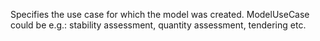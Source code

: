 Specifies the use case for which the model was created. ModelUseCase could be e.g.: stability assessment, quantity assessment, tendering etc.
